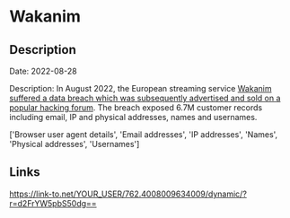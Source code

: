 # Wakanim

## Description

Date: 2022-08-28

Description:
In August 2022, the European streaming service <a href="https://www.animenewsnetwork.com/news/2022-09-07/wakanim-streaming-service-delays-content-after-possible-data-breach/.189234" target="_blank" rel="noopener">Wakanim suffered a data breach which was subsequently advertised and sold on a popular hacking forum</a>. The breach exposed 6.7M customer records including email, IP and physical addresses, names and usernames.


['Browser user agent details', 'Email addresses', 'IP addresses', 'Names', 'Physical addresses', 'Usernames']

## Links

https://link-to.net/YOUR_USER/762.4008009634009/dynamic/?r=d2FrYW5pbS50dg==